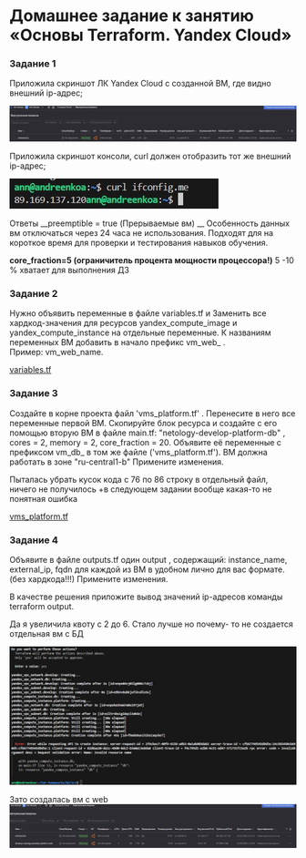 # Домашнее задание к занятию «Основы Terraform. Yandex Cloud»

### Задание 1
Приложила скриншот ЛК Yandex Cloud с созданной ВМ, где видно внешний ip-адрес;

![скриншот ЛК Yandex Cloud](img/ip.JPG)

Приложила скриншот консоли, curl должен отобразить тот же внешний ip-адрес;

![curl](img/ter.JPG)

Ответы
__preemptible = true (Прерываемые вм) __
Особенность данных вм отключаться через 24 часа не использования. Подходят для на короткое время для проверки и тестирования навыков обучения.

__core_fraction=5 (ограничитель процента мощности процессора!)__
5 -10 % хватает для выполнения ДЗ

### Задание 2


Нужно объявить переменные в файле variables.tf и Заменить все хардкод-значения для ресурсов yandex_compute_image и yandex_compute_instance на отдельные переменные. К названиям переменных ВМ добавить в начало префикс vm_web_ .  
Пример: vm_web_name.

[variables.tf](https://github.com/AnyaAndreenko/ter-homeworks/blob/main/02/src/variables.tf)

### Задание 3

Создайте в корне проекта файл 'vms_platform.tf' . Перенесите в него все переменные первой ВМ.
Скопируйте блок ресурса и создайте с его помощью вторую ВМ в файле main.tf: "netology-develop-platform-db" ,  cores  = 2, memory = 2, core_fraction = 20. Объявите её переменные с префиксом vm_db_ в том же файле ('vms_platform.tf').  ВМ должна работать в зоне "ru-central1-b"
Примените изменения.

Пыталась убрать кусок кода с 76 по 86 строку в отдельный файл, ничего не получилось +в следующем задании вообще какая-то не понятная ошибка

[vms_platform.tf](https://github.com/AnyaAndreenko/ter-homeworks/blob/main/02/src/vms_platform.tf)

### Задание 4
Объявите в файле outputs.tf один output , содержащий: instance_name, external_ip, fqdn для каждой из ВМ в удобном лично для вас формате.(без хардкода!!!)
Примените изменения.

В качестве решения приложите вывод значений ip-адресов команды terraform output.

Да я увеличила квоту с 2 до 6. Стало лучше но почему- то не создается отдельная вм с БД

![curl](img/ошибка2.JPG)

Зато создалась вм с web
![curl](img/ошибка.JPG)

